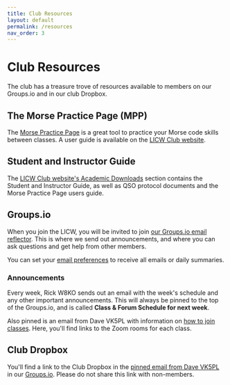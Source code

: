```yaml
---
title: Club Resources
layout: default
permalink: /resources
nav_order: 3
---
```


<h1 style="font-weight: bold;" id="club-resources">Club Resources</h1>


The club has a treasure trove of resources available to members on our Groups.io and in our club Dropbox.


## The Morse Practice Page (MPP)

The [Morse Practice Page](https://longislandcw.github.io/morsebrowser/) is a great tool to practice your Morse code skills between classes. A user guide is available on the [LICW Club website](https://longislandcwclub.org/academic-downloads/).


## Student and Instructor Guide

The [LICW Club website's Academic Downloads](https://longislandcwclub.org/academic-downloads/) section contains the Student and Instructor Guide, as well as QSO protocol documents and the Morse Practice Page users guide.


## Groups.io

When you join the LICW, you will be invited to join [our Groups.io email reflector](https://groups.io/g/LongIslandCWClub/topics). This is where we send out announcements, and where you can ask questions and get help from other members.

You can set your [email preferences](https://groups.io/g/LongIslandCWClub/editsub) to receive all emails or daily summaries. 

### Announcements

Every week, Rick W8KO sends out an email with the week's schedule and any other important announcements. This will always be pinned to the top of the Groups.io, and is called **Class & Forum Schedule for next week**.

Also pinned is an email from Dave VK5PL with information on [how to join classes](https://groups.io/g/LongIslandCWClub/topic/how_to_join_classes/99048520). Here, you'll find links to the Zoom rooms for each class.


## Club Dropbox

You'll find a link to the Club Dropbox in the [pinned email from Dave VK5PL](https://groups.io/g/LongIslandCWClub/topic/how_to_join_classes/99048520) in our [Groups.io](https://groups.io/g/LongIslandCWClub/topics). Please do not share this link with non-members.
